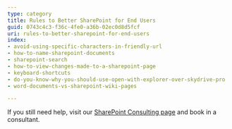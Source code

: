 ```yaml
---
type: category
title: Rules to Better SharePoint for End Users
guid: 0743c4c3-f36c-4fe0-a36b-02ec0d8d5fcf
uri: rules-to-better-sharepoint-for-end-users
index:
- avoid-using-specific-characters-in-friendly-url
- how-to-name-sharepoint-documents
- sharepoint-search
- how-to-view-changes-made-to-a-sharepoint-page
- keyboard-shortcuts
- do-you-know-why-you-should-use-open-with-explorer-over-skydrive-pro
- word-documents-vs-sharepoint-wiki-pages

---
```


If you still need help, visit our [SharePoint Consulting page](https://www.ssw.com.au/ssw/Consulting/SharePoint.aspx) and book in a consultant.
